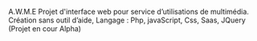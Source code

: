 A.W.M.E
Projet d'interface web pour service d’utilisations de multimédia. 
Création sans outil d’aide, 
Langage : Php, javaScript, Css, Saas, JQuery
(Projet en cour Alpha)

